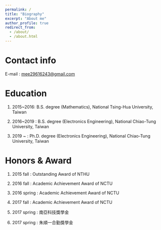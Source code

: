 ```yaml
---
permalink: /
title: "Biography"
excerpt: "About me"
author_profile: true
redirect_from: 
  - /about/
  - /about.html
---
```



Contact info
======
E-mail : mee29616243@gmail.com

Education
======
1. 2015~2016: B.S. degree (Mathematics), National Tsing-Hua University, Taiwan 

2. 2016~2019 : B.S. degree (Electronics Engineering), National Chiao-Tung University, Taiwan

3. 2019 ~ : Ph.D. degree (Electronics Engineering), National Chiao-Tung University, Taiwan

Honors & Award
======
1. 2015 fall : Outstanding Award of NTHU

2. 2016 fall : Academic Achievement Award of NCTU
 
3. 2016 spring : Academic Achievement Award of NCTU

4. 2017 fall : Academic Achievement Award of NCTU

5. 2017 spring : 南亞科技獎學金

6. 2017 spring : 朱順一合勤獎學金

